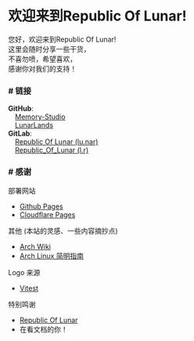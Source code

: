 # 欢迎来到Republic Of Lunar!

您好，欢迎来到Republic Of Lunar!<br>
这里会随时分享一些干货，<br>
不喜勿喷，希望喜欢，<br>
感谢你对我们的支持！<br>
### # 链接
**GitHub**:<br>
&emsp;[Memory-Studio](https://github.com/Memory-Studio)<br>
&emsp;[LunarLands](https://github.com/lunarlands)<br>
**GitLab**:<br>
&emsp;[Republic Of Lunar (lu.nar)](https://gitlab.com/lu.nar)<br>
&emsp;[Republic_Of_Lunar (l.r)](https://gitlab.com/l.r)


### # 感谢
部署网站
- [Github Pages](https://pages.github.com/)
- [Cloudflare Pages](https://pages.cloudflare.com)

其他 (本站的灵感、一些内容摘抄点)
- [Arch Wiki](https://wiki.archlinux.org/)
- [Arch Linux 简明指南](https://arch.icekylin.online)

Logo 来源
- [Vitest](https://vitest.dev/)

特别鸣谢
- [Republic Of Lunar](/)
- 在看文档的你！
